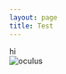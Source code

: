 ```yaml
---
layout: page
title: Test
---
```

hi  
 ![oculus](https://raw.githubusercontent.com/masonforest/windows98/gh-pages/images/oculus.jpg)
